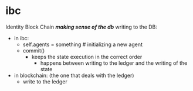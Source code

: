 # ibc
Identity Block Chain
___making sense of the db___
writing to the DB:
- in ibc:
	- self.agents = something # initializing a new agent
	- commit()
	  - keeps the state execution in the correct order 
		- happens between writing to the ledger and the writing of the state
- in blockchain: (the one that deals with the ledger)
	- write to the ledger 
